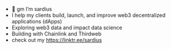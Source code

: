 - 🌅 gm I’m sardius
- I help my clients build, launch, and improve web3 decentralized applications (dApps)
- Exploring web3 data and impact data science
- Building with Chainlink and Thirdweb
- check out my https://linktr.ee/sardius

<!---
0xSardius/0xSardius is a ✨ special ✨ repository because its `README.md` (this file) appears on your GitHub profile.
You can click the Preview link to take a look at your changes.
--->

